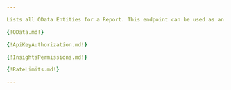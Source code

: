 ```yaml
---

Lists all OData Entities for a Report. This endpoint can be used as an OData feed in applications like Excel or Power BI.

{!OData.md!}

{!ApiKeyAuthorization.md!}

{!InsightsPermissions.md!}

{!RateLimits.md!}

---
```

